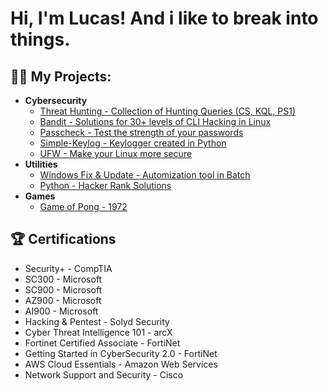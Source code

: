 <h1>Hi, I'm Lucas! And i like to break into things.

<h2>👨‍💻 My Projects:</h2>

- <b>Cybersecurity</b>
  - [Threat Hunting - Collection of Hunting Queries (CS, KQL, PS1)](https://github.com/sena-00/threathunting)
  - [Bandit - Solutions for 30+ levels of CLI Hacking in Linux](https://github.com/sena-00/bandit)
  - [Passcheck - Test the strength of your passwords](https://github.com/sena-00/passcheck)
  - [Simple-Keylog - Keylogger created in Python](https://github.com/sena-00/Simple-Keylog)
  - [UFW - Make your Linux more secure](https://github.com/sena-00/UFW)
- <b>Utilities</b>
  - [Windows Fix & Update - Automization tool in Batch](https://github.com/sena-00/Windows-Fix-Update)
  - [Python - Hacker Rank Solutions](https://github.com/sena-00/hackerrank-python)
- <b>Games</b>
  - [Game of Pong - 1972](https://github.com/sena-00/game-of-pong)
    
<h2>🏆 Certifications</h2>

- Security+ - CompTIA
- SC300 - Microsoft
- SC900 - Microsoft
- AZ900 - Microsoft
- AI900 - Microsoft
- Hacking & Pentest - Solyd Security
- Cyber Threat Intelligence 101 - arcX
- Fortinet Certified Associate - FortiNet
- Getting Started in CyberSecurity 2.0 - FortiNet
- AWS Cloud Essentials - Amazon Web Services
- Network Support and Security - Cisco
